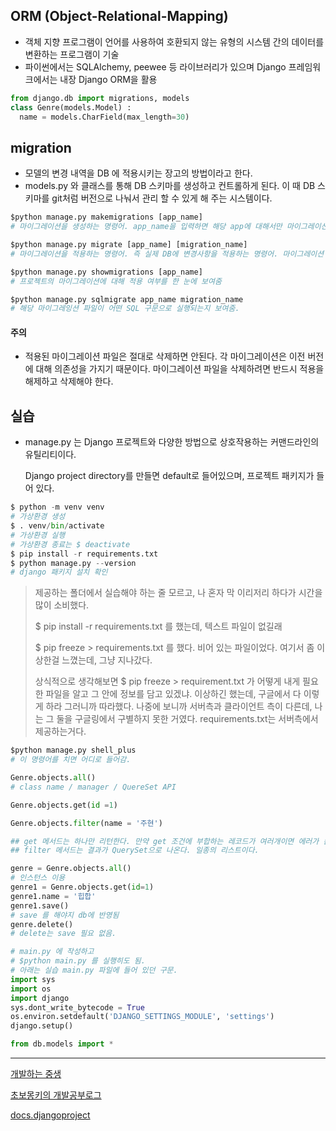  ## ORM (Object-Relational-Mapping)

- 객체 지향 프로그램이 언어를 사용하여 호환되지 않는 유형의 시스템 간의 데이터를 변환하는 프로그램이 기술
- 파이썬에서는 SQLAlchemy, peewee 등 라이브러리가 있으며 Django 프레임워크에서는 내장 Django ORM을 활용



```python
from django.db import migrations, models
class Genre(models.Model) :
  name = models.CharField(max_length=30)
```



## migration

- 모델의 변경 내역을 DB 에 적용시키는 장고의 방법이라고 한다. 
- models.py 와 클래스를 통해 DB 스키마를 생성하고 컨트롤하게 된다. 이 때 DB 스키마를 git처럼 버전으로 나눠서 관리 할 수 있게 해 주는 시스템이다. 

```python 
$python manage.py makemigrations [app_name]
# 마이그레이션을 생성하는 명령어. app_name을 입력하면 해당 app에 대해서만 마이그레이션을 생성하고, app_name을 생략하면 전체 app 에 대해서 마이그레이션을 생성함. 

$python manage.py migrate [app_name] [migration_name]
# 마이그레이션을 적용하는 명령어. 즉 실제 DB에 변경사항을 적용하는 명령어. 마이그레이션 파일의 이름을 지정하면 해당 번호(버전)의 마이그레이션을 적용하게 된다. 즉 이전 버전으로 되돌리는 것도 가능하다. 

$python manage.py showmigrations [app_name]
# 프로젝트의 마이그레이션에 대해 적용 여부를 한 눈에 보여줌

$python manage.py sqlmigrate app_name migration_name
# 해당 마이그레잉션 파일이 어떤 SQL 구문으로 실행되는지 보여줌. 
```



#### 주의

- 적용된 마이그레이션 파일은 절대로 삭제하면 안된다. 각 마이그레이션은 이전 버전에 대해 의존성을 가지기 때문이다. 마이그레이션 파일을 삭제하려면 반드시 적용을 해제하고 삭제해야 한다. 

## 실습

- manage.py 는 Django 프로젝트와 다양한 방법으로 상호작용하는 커맨드라인의 유틸리티이다. 

  Django project directory를 만들면 default로 들어있으며, 프로젝트 패키지가 들어 있다. 

```python
$ python -m venv venv
# 가상환경 생성
$ . venv/bin/activate
# 가상환경 실행
# 가상환경 종료는 $ deactivate
$ pip install -r requirements.txt
$ python manage.py --version
# django 패키지 설치 확인
```

> 제공하는 폴더에서 실습해야 하는 줄 모르고, 나 혼자 막 이리저리 하다가 시간을 많이 소비했다.
>
> $ pip install -r requirements.txt 를 했는데, 텍스트 파일이 없길래
>
> $ pip freeze > requirements.txt 를 했다. 비어 있는 파일이었다. 여기서 좀 이상한걸 느꼈는데, 그냥 지나갔다. 
>
> 상식적으로 생각해보면 $ pip freeze > requirement.txt 가 어떻게 내게 필요한 파일을 알고 그 안에 정보를 담고 있겠냐. 이상하긴 했는데, 구글에서 다 이렇게 하라 그러니까 따라했다. 나중에 보니까 서버측과 클라이언트 측이 다른데, 나는 그 둘을 구글링에서 구별하지 못한 거였다. requirements.txt는 서버측에서 제공하는거다. 

```python
$python manage.py shell_plus
# 이 명령어를 치면 어디로 들어감. 

Genre.objects.all()
# class name / manager / QuereSet API

Genre.objects.get(id =1)

Genre.objects.filter(name = '주현')

## get 메서드는 하나만 리턴한다. 만약 get 조건에 부합하는 레코드가 여러개이면 에러가 뜬다.
## filter 메서드는 결과가 QuerySet으로 나온다. 일종의 리스트이다. 

genre = Genre.objects.all()
# 인스턴스 이용
genre1 = Genre.objects.get(id=1)
genre1.name = '힙합'
genre1.save()
# save 를 해야지 db에 반영됨
genre.delete()
# delete는 save 필요 없음. 
```

```python
# main.py 에 작성하고
# $python main.py 를 실행히도 됨. 
# 아래는 실습 main.py 파일에 들어 있던 구문.  
import sys
import os
import django
sys.dont_write_bytecode = True
os.environ.setdefault('DJANGO_SETTINGS_MODULE', 'settings')
django.setup()

from db.models import *
```



---

[개발하는 중생](https://tibetsandfox.tistory.com/24)

[초보몽키의 개발공부로그](https://wayhome25.github.io/django/2017/03/20/django-ep6-migrations/)

[docs.djangoproject](https://docs.djangoproject.com/ko/4.1/ref/django-admin/#cmdoption-settings)


